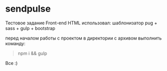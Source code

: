 # sendpulse
Тестовое задание Front-end HTML
использовал:
шаблонизатор pug + sass + gulp + bootstrap

перед началом работы с проектом в директории с архивом выполнить команду:
> npm i && gulp

Все :)

